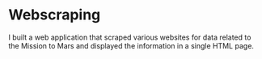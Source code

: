 # Webscraping
I built a web application that scraped various websites for data related to the Mission to Mars and displayed the information in a single HTML page.
